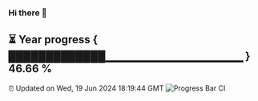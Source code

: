 ### Hi there 👋
⏳ Year progress { █████████████▁▁▁▁▁▁▁▁▁▁▁▁▁▁▁▁▁ } 46.66 %
---
⏰ Updated on Wed, 19 Jun 2024 18:19:44 GMT
![Progress Bar CI](https://github.com/liununu/liununu/workflows/Progress%20Bar%20CI/badge.svg)

